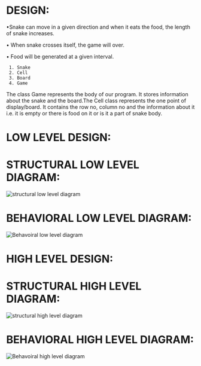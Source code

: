 # DESIGN:
•Snake can move in a given direction and when it eats the food, the length of snake increases.

• When snake crosses itself, the game will over. 

• Food will be generated at a given interval.

     1. Snake 
     2. Cell 
     3. Board 
     4. Game 
The class Game represents the body of our program. It stores information about the snake and the board.The Cell class represents the one point of display/board. It contains the row no, column no and the information about it i.e. it is empty or there is food on it or is it a part of snake body.

# LOW LEVEL DESIGN:

# STRUCTURAL LOW LEVEL DIAGRAM:
![structural low level diagram](https://user-images.githubusercontent.com/94212251/142764699-316b1bc2-b54a-41c7-b1b7-9144e1c8148f.png)

# BEHAVIORAL LOW LEVEL DIAGRAM:
![Behavoiral low level diagram](https://user-images.githubusercontent.com/94212251/142764728-332ef891-d230-4cc5-b6bc-a01e8eba931c.png)

# HIGH LEVEL DESIGN:

# STRUCTURAL HIGH LEVEL DIAGRAM:
![structural high level diagram](https://user-images.githubusercontent.com/94212251/142764795-62fa610a-4175-4bff-ba5d-33c6f7efc594.png)

# BEHAVIORAL HIGH LEVEL DIAGRAM:
![Behavoiral high level diagram](https://user-images.githubusercontent.com/94212251/142764838-1f693a82-114f-498c-8713-d307188d1147.png)






